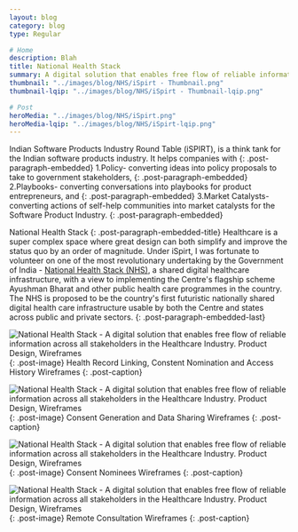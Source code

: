 ```yaml
---
layout: blog
category: blog
type: Regular

# Home
description: Blah
title: National Health Stack
summary: A digital solution that enables free flow of reliable information across all stakeholders in the Healthcare Industry.
thumbnail: "../images/blog/NHS/iSpirt - Thumbnail.png"
thumbnail-lqip: "../images/blog/NHS/iSpirt - Thumbnail-lqip.png"

# Post
heroMedia: "../images/blog/NHS/iSpirt.png"
heroMedia-lqip: "../images/blog/NHS/iSpirt-lqip.png"
---
```





Indian Software Products Industry Round Table (iSPIRT), is a think tank for the Indian software products industry. It helps companies with
{: .post-paragraph-embedded}
1.Policy- converting ideas into policy proposals to take to government stakeholders,
{: .post-paragraph-embedded}
2.Playbooks- converting conversations into playbooks for product entrepreneurs, and
{: .post-paragraph-embedded}
3.Market Catalysts- converting actions of self-help communities into market catalysts for the Software Product Industry.
{: .post-paragraph-embedded}

National Health Stack
{: .post-paragraph-embedded-title}
Healthcare is a super complex space where great design can both simplify and improve the status quo by an order of magnitude. Under iSpirt, I was fortunate to volunteer on one of the most revolutionary undertaking by the Government of India - <a href="https://www.niti.gov.in/writereaddata/files/document_publication/NHS-Strategy-and-Approach-Document-for-consultation.pdf">National Health Stack (NHS)</a>, a shared digital healthcare infrastructure, with a view to implementing the Centre's flagship scheme Ayushman Bharat and other public health care programmes in the country. The NHS is proposed to be the country's first futuristic nationally shared digital health care infrastructure usable by both the Centre and states across public and private sectors.
{: .post-paragraph-embedded-last}

<img src="./images/blog/NHS/Images/1-lqip.png"  data-src="../images/blog/NHS/Images/1.png" class="lazyload blur-up" alt="National Health Stack - A digital solution that enables free flow of reliable information across all stakeholders in the Healthcare Industry. Product Design, Wireframes">{: .post-image}
Health Record Linking, Constent Nomination and Access History Wireframes
{: .post-caption}

<img src="./images/blog/NHS/Images/3-lqip.png"  data-src="../images/blog/NHS/Images/2.png" class="lazyload blur-up" alt="National Health Stack - A digital solution that enables free flow of reliable information across all stakeholders in the Healthcare Industry. Product Design, Wireframes">{: .post-image}
Consent Generation and Data Sharing Wireframes
{: .post-caption}

<img src="./images/blog/NHS/Images/3-lqip.png"  data-src="../images/blog/NHS/Images/3.png" class="lazyload blur-up" alt="National Health Stack - A digital solution that enables free flow of reliable information across all stakeholders in the Healthcare Industry. Product Design, Wireframes">{: .post-image}
Consent Nominees Wireframes
{: .post-caption}

<img src="./images/blog/NHS/Images/4-lqip.png"  data-src="../images/blog/NHS/Images/4.png" class="lazyload blur-up" alt="National Health Stack - A digital solution that enables free flow of reliable information across all stakeholders in the Healthcare Industry. Product Design, Wireframes">{: .post-image}
Remote Consultation Wireframes
{: .post-caption}

